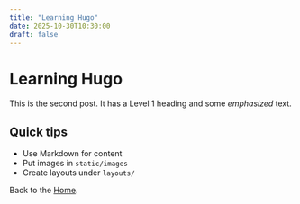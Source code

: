 ```yaml
---
title: "Learning Hugo"
date: 2025-10-30T10:30:00
draft: false
---
```


# Learning Hugo

This is the second post. It has a Level 1 heading and some *emphasized* text.

## Quick tips

- Use Markdown for content
- Put images in `static/images`
- Create layouts under `layouts/`

Back to the [Home](/).
